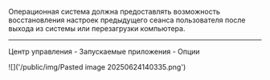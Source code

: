 Операционная система должна предоставлять возможность восстановления настроек предыдущего сеанса пользователя после выхода из системы или перезагрузки компьютера. 

___


Центр управления - Запускаемые приложения - Опции

![]('/public/img/Pasted image 20250624140335.png')
